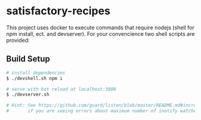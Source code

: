 # satisfactory-recipes

This project uses docker to execute commands that require nodejs (shell for npm install, ect. and devserver).
For your convencience two shell scripts are provided:

## Build Setup

```bash
# install dependencies
$ ./devshell.sh npm i

# serve with hot reload at localhost:3000
$ ./devserver.sh

# Hint: See https://github.com/guard/listen/blob/master/README.md#increasing-the-amount-of-inotify-watchers
#       if you are seeing errors about maximum number of inotify watchers exceeded
```
